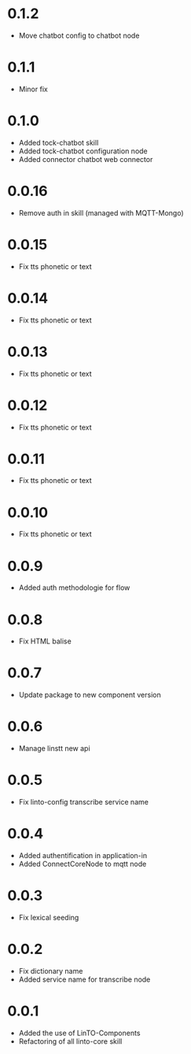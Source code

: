 # 0.1.2
- Move chatbot config to chatbot node

# 0.1.1
- Minor fix

# 0.1.0
- Added tock-chatbot skill
- Added tock-chatbot configuration node
- Added connector chatbot web connector

# 0.0.16
- Remove auth in skill (managed with MQTT-Mongo)

# 0.0.15
- Fix tts phonetic or text

# 0.0.14
- Fix tts phonetic or text

# 0.0.13
- Fix tts phonetic or text

# 0.0.12
- Fix tts phonetic or text

# 0.0.11
- Fix tts phonetic or text

# 0.0.10
- Fix tts phonetic or text

# 0.0.9
- Added auth methodologie for flow

# 0.0.8
- Fix HTML balise

# 0.0.7
- Update package to new component version

# 0.0.6
- Manage linstt new api

# 0.0.5
- Fix linto-config transcribe service name

# 0.0.4
- Added authentification in application-in
- Added ConnectCoreNode to mqtt node

# 0.0.3
- Fix lexical seeding

# 0.0.2
- Fix dictionary name
- Added service name for transcribe node

# 0.0.1
- Added the use of LinTO-Components
- Refactoring of all linto-core skill